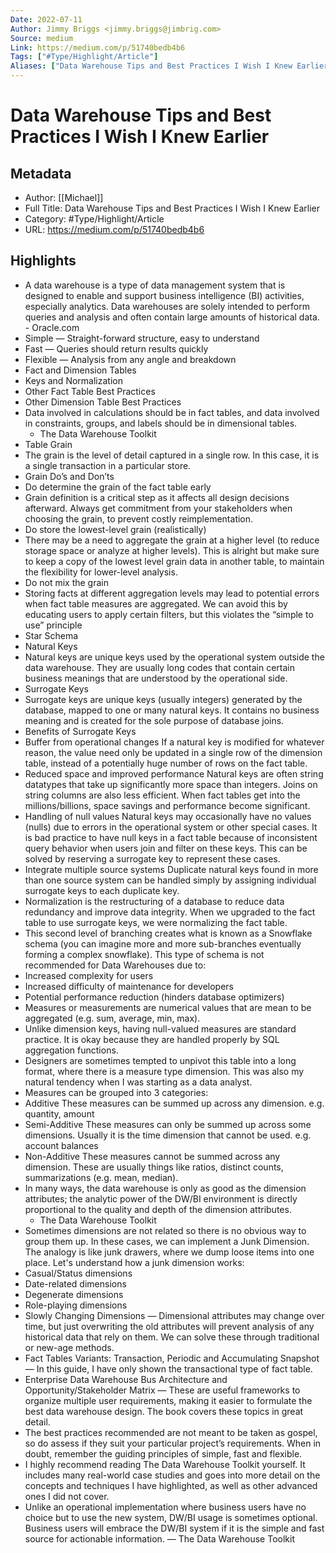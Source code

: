 ```yaml
---
Date: 2022-07-11
Author: Jimmy Briggs <jimmy.briggs@jimbrig.com>
Source: medium
Link: https://medium.com/p/51740bedb4b6
Tags: ["#Type/Highlight/Article"]
Aliases: ["Data Warehouse Tips and Best Practices I Wish I Knew Earlier", "Data Warehouse Tips and Best Practices I Wish I Knew Earlier"]
---
```

# Data Warehouse Tips and Best Practices I Wish I Knew Earlier

## Metadata
- Author: [[Michael]]
- Full Title: Data Warehouse Tips and Best Practices I Wish I Knew Earlier
- Category: #Type/Highlight/Article
- URL: https://medium.com/p/51740bedb4b6

## Highlights
- A data warehouse is a type of data management system that is designed to enable and support business intelligence (BI) activities, especially analytics. Data warehouses are solely intended to perform queries and analysis and often contain large amounts of historical data. - Oracle.com
- Simple — Straight-forward structure, easy to understand
- Fast — Queries should return results quickly
- Flexible — Analysis from any angle and breakdown
- Fact and Dimension Tables
- Keys and Normalization
- Other Fact Table Best Practices
- Other Dimension Table Best Practices
- Data involved in calculations should be in fact tables, and data involved in constraints, groups, and labels should be in dimensional tables. 
  - The Data Warehouse Toolkit
- Table Grain
- The grain is the level of detail captured in a single row. In this case, it is a single transaction in a particular store.
- Grain Do’s and Don’ts
- Do determine the grain of the fact table early
- Grain definition is a critical step as it affects all design decisions afterward. Always get commitment from your stakeholders when choosing the grain, to prevent costly reimplementation.
- Do store the lowest-level grain (realistically)
- There may be a need to aggregate the grain at a higher level (to reduce storage space or analyze at higher levels). This is alright but make sure to keep a copy of the lowest level grain data in another table, to maintain the flexibility for lower-level analysis.
- Do not mix the grain
- Storing facts at different aggregation levels may lead to potential errors when fact table measures are aggregated. We can avoid this by educating users to apply certain filters, but this violates the “simple to use” principle
- Star Schema
- Natural Keys
- Natural keys are unique keys used by the operational system outside the data warehouse. They are usually long codes that contain certain business meanings that are understood by the operational side.
- Surrogate Keys
- Surrogate keys are unique keys (usually integers) generated by the database, mapped to one or many natural keys. It contains no business meaning and is created for the sole purpose of database joins.
- Benefits of Surrogate Keys
- Buffer from operational changes
  If a natural key is modified for whatever reason, the value need only be updated in a single row of the dimension table, instead of a potentially huge number of rows on the fact table.
- Reduced space and improved performance
  Natural keys are often string datatypes that take up significantly more space than integers. Joins on string columns are also less efficient. When fact tables get into the millions/billions, space savings and performance become significant.
- Handling of null values
  Natural keys may occasionally have no values (nulls) due to errors in the operational system or other special cases. It is bad practice to have null keys in a fact table because of inconsistent query behavior when users join and filter on these keys. This can be solved by reserving a surrogate key to represent these cases.
- Integrate multiple source systems
  Duplicate natural keys found in more than one source system can be handled simply by assigning individual surrogate keys to each duplicate key.
- Normalization is the restructuring of a database to reduce data redundancy and improve data integrity. When we upgraded to the fact table to use surrogate keys, we were normalizing the fact table.
- This second level of branching creates what is known as a Snowflake schema (you can imagine more and more sub-branches eventually forming a complex snowflake). This type of schema is not recommended for Data Warehouses due to:
- Increased complexity for users
- Increased difficulty of maintenance for developers
- Potential performance reduction (hinders database optimizers)
- Measures or measurements are numerical values that are mean to be aggregated (e.g. sum, average, min, max).
- Unlike dimension keys, having null-valued measures are standard practice. It is okay because they are handled properly by SQL aggregation functions.
- Designers are sometimes tempted to unpivot this table into a long format, where there is a measure type dimension. This was also my natural tendency when I was starting as a data analyst.
- Measures can be grouped into 3 categories:
- Additive
  These measures can be summed up across any dimension.
  e.g. quantity, amount
- Semi-Additive
  These measures can only be summed up across some dimensions. Usually it is the time dimension that cannot be used.
  e.g. account balances
- Non-Additive
  These measures cannot be summed across any dimension. These are usually things like ratios, distinct counts, summarizations (e.g. mean, median).
- In many ways, the data warehouse is only as good as the dimension attributes; the analytic power of the DW/BI environment is directly proportional to the quality and depth of the dimension attributes.
  - The Data Warehouse Toolkit
- Sometimes dimensions are not related so there is no obvious way to group them up. In these cases, we can implement a Junk Dimension. The analogy is like junk drawers, where we dump loose items into one place. Let's understand how a junk dimension works:
- Casual/Status dimensions
- Date-related dimensions
- Degenerate dimensions
- Role-playing dimensions
- Slowly Changing Dimensions — Dimensional attributes may change over time, but just overwriting the old attributes will prevent analysis of any historical data that rely on them. We can solve these through traditional or new-age methods.
- Fact Tables Variants: Transaction, Periodic and Accumulating Snapshot — In this guide, I have only shown the transactional type of fact table.
- Enterprise Data Warehouse Bus Architecture and Opportunity/Stakeholder Matrix — These are useful frameworks to organize multiple user requirements, making it easier to formulate the best data warehouse design. The book covers these topics in great detail.
- The best practices recommended are not meant to be taken as gospel, so do assess if they suit your particular project’s requirements. When in doubt, remember the guiding principles of simple, fast and flexible.
- I highly recommend reading The Data Warehouse Toolkit yourself. It includes many real-world case studies and goes into more detail on the concepts and techniques I have highlighted, as well as other advanced ones I did not cover.
- Unlike an operational implementation where business users have no choice but to use the new system, DW/BI usage is sometimes optional. Business users will embrace the DW/BI system if it is the simple and fast source for actionable information. — The Data Warehouse Toolkit
